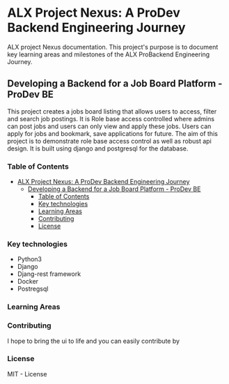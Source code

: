 # ALX Project Nexus: A ProDev Backend Engineering Journey

ALX project Nexus documentation. This project's purpose is to
document key learning areas and milestones of the ALX ProBackend Engineering Journey.

## Developing a Backend for a Job Board Platform - ProDev BE

This project creates a jobs board listing that allows users to access, filter and search job postings. It is Role base access controlled where admins can post jobs and users can only view and apply these jobs. Users can apply for jobs and bookmark, save applications for future. The aim of this project is to demonstrate role base access control as well as robust api design. It is built using django and postgresql for the database.

### Table of Contents

- [ALX Project Nexus: A ProDev Backend Engineering Journey](#alx-project-nexus-a-prodev-backend-engineering-journey)
  - [Developing a Backend for a Job Board Platform - ProDev BE](#developing-a-backend-for-a-job-board-platform---prodev-be)
    - [Table of Contents](#table-of-contents)
    - [Key technologies](#key-technologies)
    - [Learning Areas](#learning-areas)
    - [Contributing](#contributing)
    - [License](#license)

### Key technologies

- Python3
- Django
- Djang-rest framework
- Docker
- Postregsql

### Learning Areas

### Contributing

I hope to bring the ui to life and you can easily contribute by

### License

MIT - License
